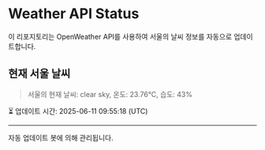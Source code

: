 
# Weather API Status

이 리포지토리는 OpenWeather API를 사용하여 서울의 날씨 정보를 자동으로 업데이트합니다.

## 현재 서울 날씨
> 서울의 현재 날씨: clear sky, 온도: 23.76°C, 습도: 43%

⏳ 업데이트 시간: 2025-06-11 09:55:18 (UTC)

---
자동 업데이트 봇에 의해 관리됩니다.
